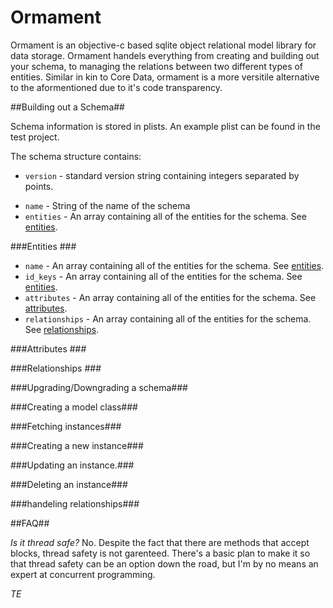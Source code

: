 Ormament
========

Ormament is an objective-c based sqlite object relational model library for data storage. Ormament handels everything from creating and building out your schema, to managing the relations between two different types of entities. Similar in kin to Core Data, ormament is a more versitile alternative to the aformentioned due to it's code transparency.

##Building out a Schema##

Schema information is stored in plists. An example plist can be found in the test project.

The schema structure contains:

* `version` - standard version string containing integers separated by points.
<!-- * `storeClassName` - class name the schema should be built using. (Defaults to MMSQLiteSchema.) -->
* `name` - String of the name of the schema
* `entities` - An array containing all of the entities for the schema. See [entities](#entities).

###Entities <span id="entities"></span>###

* `name` - An array containing all of the entities for the schema. See [entities](#entities).
* `id_keys` - An array containing all of the entities for the schema. See [entities](#entities).
* `attributes` - An array containing all of the entities for the schema. See [attributes](#attributes).
* `relationships` - An array containing all of the entities for the schema. See [relationships](#relationships).



###Attributes <span id="attributes"></span>###

###Relationships <span id="relationships"></span>###


###Upgrading/Downgrading a schema###


###Creating a model class###

###Fetching instances###

###Creating a new instance###


###Updating an instance.###


###Deleting an instance###

 

###handeling relationships###




##FAQ##

*Is it thread safe?*
No. Despite the fact that there are methods that accept blocks, thread safety is not garenteed. There's a basic plan to make it so that thread safety can be an option down the road, but I'm by no means an expert at concurrent programming.

*TE*
